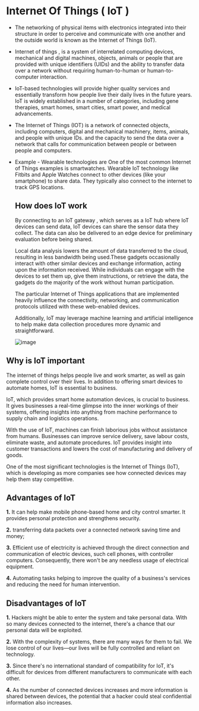 # Internet Of Things ( IoT )

  - The networking of physical items with electronics integrated into their structure in order to perceive and communicate with one another and the outside world is known as the Internet of Things (IoT).
  - Internet of things , is a system of interrelated computing devices, mechanical and digital machines, objects, animals or people that are provided with unique identifiers (UIDs) and the ability to transfer data over a network without requiring human-to-human or human-to-computer interaction.
  - IoT-based technologies will provide higher quality services and essentially transform how people live their daily lives in the future years. IoT is widely established in a number of categories, including gene therapies, smart homes, smart cities, smart power, and medical advancements. 
  - The Internet of Things (IOT) is a network of connected objects, including computers, digital and mechanical machinery, items, animals, and people with unique IDs. and the capacity to send the data over a network that calls for communication between people or between people and computers.
  - Example - Wearable technologies are One of the most common Internet of Things examples is smartwatches. Wearable IoT technology like Fitbits and Apple Watches connect to other devices (like your smartphone) to share data. They typically also connect to the internet to track GPS locations.

    ## How does IoT work
    By connecting to an IoT gateway , which serves as a IoT hub where IoT devices can send data, IoT devices can share the sensor data they collect. The data can also be delivered to an edge device for preliminary evaluation before being shared.

    Local data analysis lowers the amount of data transferred to the cloud, resulting in less bandwidth being used.These gadgets occasionally interact with other similar devices and exchange information, acting upon the information received. While individuals can engage with the devices to set them up, give them instructions, or retrieve the data, the gadgets do the majority of the work without human participation.

    The particular Internet of Things applications that are implemented heavily influence the connectivity, networking, and communication protocols utilized with these web-enabled devices.

     Additionally, IoT may leverage machine learning and artificial intelligence to help make data collection procedures more dynamic and straightforward.

    ![image](https://github.com/Collegehive/Notes/assets/159722383/c4466434-3833-475f-b557-ced1184497d9)

## Why is IoT important 
   
   The internet of things helps people live and work smarter, as well as gain complete control over their lives. In addition to offering smart devices to automate homes, IoT is essential to business.

   IoT, which provides smart home automation devices, is crucial to business. It gives businesses a real-time glimpse into the inner workings of their systems, offering insights into anything from machine performance to supply chain and logistics operations.

  With the use of IoT, machines can finish laborious jobs without assistance from humans. Businesses can improve service delivery, save labour costs, eliminate waste, and automate procedures. IoT provides insight into customer transactions and lowers the cost of manufacturing and delivery of goods.

  One of the most significant technologies is the Internet of Things (IoT), which is developing as more companies see how connected devices may help them stay competitive.

  ## Advantages of IoT 

  **1.** It can help make mobile phone-based home and city control smarter. It provides personal protection and strengthens security.
  
  **2.** 	transferring data packets over a connected network saving time and money; 
  
  **3.** Efficient use of electricity is achieved through the direct connection and communication of electric devices, such cell phones, with controller computers. Consequently, there won't be any needless usage of electrical equipment.
  
  **4.** Automating tasks helping to improve the quality of a business's services and reducing the need for human intervention.
 
  
  ## Disadvantages of IoT 
  
  **1.** Hackers might be able to enter the system and take personal data. With so many devices connected to the internet, there's a chance that our personal data will be exploited.
  
  **2.** With the complexity of systems, there are many ways for them to fail. We lose control of our lives—our lives will be fully controlled and reliant on technology.
  
  **3.** 	Since there's no international standard of compatibility for IoT, it's difficult for devices from different manufacturers to communicate with each other.
  
  **4.** As the number of connected devices increases and more information is shared between devices, the potential that a hacker could steal confidential information also increases.
